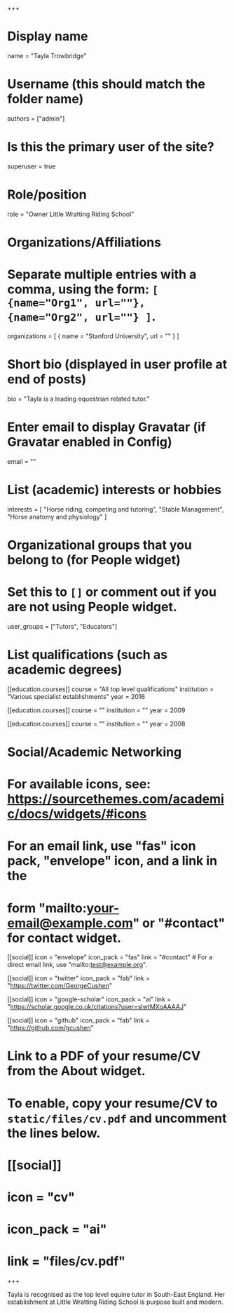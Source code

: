 +++
# Display name
name = "Tayla Trowbridge"

# Username (this should match the folder name)
authors = ["admin"]

# Is this the primary user of the site?
superuser = true

# Role/position
role = "Owner Little Wratting Riding School"

# Organizations/Affiliations
#   Separate multiple entries with a comma, using the form: `[ {name="Org1", url=""}, {name="Org2", url=""} ]`.
organizations = [ { name = "Stanford University", url = "" } ]

# Short bio (displayed in user profile at end of posts)
bio = "Tayla is a leading equestrian related tutor."

# Enter email to display Gravatar (if Gravatar enabled in Config)
email = ""

# List (academic) interests or hobbies
interests = [
  "Horse riding, competing and tutoring",
  "Stable Management",
  "Horse anatomy and physiology"
]

# Organizational groups that you belong to (for People widget)
#   Set this to `[]` or comment out if you are not using People widget.
user_groups = ["Tutors", "Educators"]

# List qualifications (such as academic degrees)
[[education.courses]]
  course = "All top level qualifications"
  institution = "Various specialist establishments"
  year = 2016

[[education.courses]]
  course = ""
  institution = ""
  year = 2009

[[education.courses]]
  course = ""
  institution = ""
  year = 2008

# Social/Academic Networking
# For available icons, see: https://sourcethemes.com/academic/docs/widgets/#icons
#   For an email link, use "fas" icon pack, "envelope" icon, and a link in the
#   form "mailto:your-email@example.com" or "#contact" for contact widget.

[[social]]
  icon = "envelope"
  icon_pack = "fas"
  link = "#contact"  # For a direct email link, use "mailto:test@example.org".

[[social]]
  icon = "twitter"
  icon_pack = "fab"
  link = "https://twitter.com/GeorgeCushen"

[[social]]
  icon = "google-scholar"
  icon_pack = "ai"
  link = "https://scholar.google.co.uk/citations?user=sIwtMXoAAAAJ"

[[social]]
  icon = "github"
  icon_pack = "fab"
  link = "https://github.com/gcushen"

# Link to a PDF of your resume/CV from the About widget.
# To enable, copy your resume/CV to `static/files/cv.pdf` and uncomment the lines below.
# [[social]]
#   icon = "cv"
#   icon_pack = "ai"
#   link = "files/cv.pdf"

+++

Tayla is recognised as the top level equine tutor in South-East England. Her establishment at Little Wratting Riding School is purpose built and modern.
